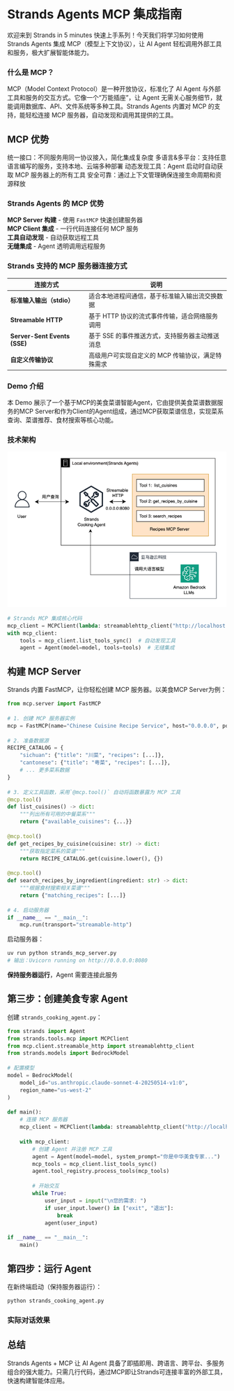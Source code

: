 # Strands Agents MCP 集成指南

欢迎来到 Strands in 5 minutes 快速上手系列！今天我们将学习如何使用 Strands Agents 集成 MCP（模型上下文协议），让 AI Agent 轻松调用外部工具和服务，极大扩展智能体能力。

### 什么是 MCP？
MCP（Model Context Protocol）是一种开放协议，标准化了 AI Agent 与外部工具和服务的交互方式。它像一个“万能插座”，让 Agent 无需关心服务细节，就能调用数据库、API、文件系统等多种工具。Strands Agents 内置对 MCP 的支持，能轻松连接 MCP 服务器，自动发现和调用其提供的工具。

## MCP 优势
统一接口：不同服务用同一协议接入，简化集成复杂度
多语言&多平台：支持任意语言编写的服务，支持本地、云端多种部署
动态发现工具：Agent 启动时自动获取 MCP 服务器上的所有工具
安全可靠：通过上下文管理确保连接生命周期和资源释放

### Strands Agents 的 MCP 优势

**MCP Server 构建** - 使用 `FastMCP` 快速创建服务器  
**MCP Client 集成** - 一行代码连接任何 MCP 服务  
**工具自动发现** - 自动获取远程工具  
**无缝集成** - Agent 透明调用远程服务

### Strands 支持的 MCP 服务器连接方式

| 连接方式               | 说明                                             |
|------------------------|--------------------------------------------------|
| **标准输入输出（stdio）** | 适合本地进程间通信，基于标准输入输出流交换数据           |
| **Streamable HTTP**     | 基于 HTTP 协议的流式事件传输，适合网络服务调用             |
| **Server-Sent Events (SSE)** | 基于 SSE 的事件推送方式，支持服务器主动推送消息           |
| **自定义传输协议**       | 高级用户可实现自定义的 MCP 传输协议，满足特殊需求             |


### Demo 介绍
本 Demo 展示了一个基于MCP的美食菜谱智能Agent，它由提供美食菜谱数据服务的MCP Server和作为Client的Agent组成，通过MCP获取菜谱信息，实现菜系查询、菜谱推荐、食材搜索等核心功能。

### 技术架构

![Demo 架构图](mcp_architecture.png)


```python
# Strands MCP 集成核心代码
mcp_client = MCPClient(lambda: streamablehttp_client("http://localhost:8080/mcp"))
with mcp_client:
    tools = mcp_client.list_tools_sync()  # 自动发现工具
    agent = Agent(model=model, tools=tools)  # 无缝集成
```

## 构建 MCP Server

Strands 内置 FastMCP，让你轻松创建 MCP 服务器。以美食MCP Server为例：

```python
from mcp.server import FastMCP

# 1. 创建 MCP 服务器实例
mcp = FastMCP(name="Chinese Cuisine Recipe Service", host="0.0.0.0", port=8080)

# 2. 准备数据源
RECIPE_CATALOG = {
    "sichuan": {"title": "川菜", "recipes": [...]},
    "cantonese": {"title": "粤菜", "recipes": [...]},
    # ... 更多菜系数据
}

# 3. 定义工具函数，采用`@mcp.tool()` 自动将函数暴露为 MCP 工具
@mcp.tool()
def list_cuisines() -> dict:
    """列出所有可用的中餐菜系"""
    return {"available_cuisines": {...}}

@mcp.tool() 
def get_recipes_by_cuisine(cuisine: str) -> dict:
    """获取指定菜系的菜谱"""
    return RECIPE_CATALOG.get(cuisine.lower(), {})

@mcp.tool()
def search_recipes_by_ingredient(ingredient: str) -> dict:
    """根据食材搜索相关菜谱"""
    return {"matching_recipes": [...]}

# 4. 启动服务器
if __name__ == "__main__":
    mcp.run(transport="streamable-http")
```

启动服务器：

```bash
uv run python strands_mcp_server.py
# 输出：Uvicorn running on http://0.0.0.0:8080
```

**保持服务器运行**，Agent 需要连接此服务

## 第三步：创建美食专家 Agent

创建 `strands_cooking_agent.py`：

```python
from strands import Agent
from strands.tools.mcp import MCPClient
from mcp.client.streamable_http import streamablehttp_client
from strands.models import BedrockModel

# 配置模型
model = BedrockModel(
    model_id="us.anthropic.claude-sonnet-4-20250514-v1:0",
    region_name="us-west-2"
)

def main():
    # 连接 MCP 服务器
    mcp_client = MCPClient(lambda: streamablehttp_client("http://localhost:8080/mcp"))
    
    with mcp_client:
        # 创建 Agent 并注册 MCP 工具
        agent = Agent(model=model, system_prompt="你是中华美食专家...")
        mcp_tools = mcp_client.list_tools_sync()
        agent.tool_registry.process_tools(mcp_tools)
        
        # 开始交互
        while True:
            user_input = input("\n您的需求: ")
            if user_input.lower() in ["exit", "退出"]:
                break
            agent(user_input)

if __name__ == "__main__":
    main()
```

## 第四步：运行 Agent
在新终端启动（保持服务器运行）：
```bash
python strands_cooking_agent.py
```

### 实际对话效果

## 总结
Strands Agents + MCP 让 AI Agent 具备了即插即用、跨语言、跨平台、多服务组合的强大能力。只需几行代码，通过MCP即让Strands可连接丰富的外部工具，快速构建智能体应用。